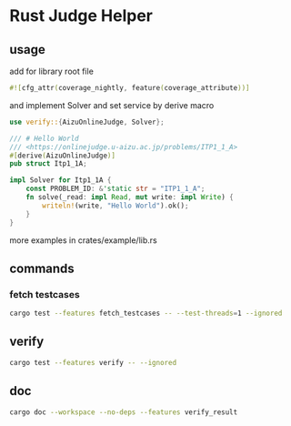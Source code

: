 # Rust Judge Helper

## usage

add for library root file

```rust
#![cfg_attr(coverage_nightly, feature(coverage_attribute))]
```

and implement Solver and set service by derive macro

```rust
use verify::{AizuOnlineJudge, Solver};

/// # Hello World
/// <https://onlinejudge.u-aizu.ac.jp/problems/ITP1_1_A>
#[derive(AizuOnlineJudge)]
pub struct Itp1_1A;

impl Solver for Itp1_1A {
    const PROBLEM_ID: &'static str = "ITP1_1_A";
    fn solve(_read: impl Read, mut write: impl Write) {
        writeln!(write, "Hello World").ok();
    }
}
```

more examples in crates/example/lib.rs

## commands

### fetch testcases

```sh
cargo test --features fetch_testcases -- --test-threads=1 --ignored
```

## verify

```sh
cargo test --features verify -- --ignored
```

## doc

```sh
cargo doc --workspace --no-deps --features verify_result
```
